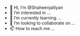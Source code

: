- 👋 Hi, I’m @Shaheenjalilyan
- 👀 I’m interested in ...
- 🌱 I’m currently learning ...
- 💞️ I’m looking to collaborate on ...
- 📫 How to reach me ...

<!---
Shaheenjalilyan/Shaheenjalilyan is a ✨ special ✨ repository because its `README.md` (this file) appears on your GitHub profile.
You can click the Preview link to take a look at your changes.
--->
